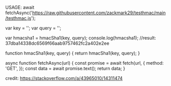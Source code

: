 
USAGE:
await fetchAsync('https://raw.githubusercontent.com/zackmark29/testhmac/main/testhmac.js');

var key = '';
var query = '';

var hmacsha1 = hmacSha1(key, query);
console.log(hmacsha1);  //result: 37dba14338dc6569f66aab9757462fc2a402e2ee

function hmacSha1(key, query) {
    return hmacSha1(key, query);
}

async function fetchAsync(url) {
    const promise = await fetch(url, {
        method: 'GET',
    });
    const data = await promise.text();
    return data;
}

credit: https://stackoverflow.com/a/43965010/14311474
